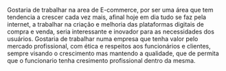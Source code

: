 Gostaria de trabalhar na area de E-commerce, por ser uma área que tem tendencia a crescer cada vez mais, afinal hoje em dia tudo
se faz pela internet, a trabalhar na criação e melhoria das plataformas digitais de compra e venda, seria interessante e inovador 
para as necessidades dos usuários.
Gostaria de trabalhar numa empresa que tenha valor pelo mercado profissional, com ética e respeitos aos funcionários e clientes,
sempre visando o crescimento mas mantendo a qualidade, que de permita que o funcionario tenha cresimento profissional dentro da 
mesma.

